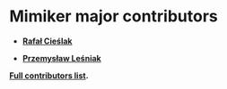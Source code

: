 Mimiker major contributors
============================================

* **[Rafał Cieślak](https://github.com/rafalcieslak)**

* **[Przemysław Leśniak](https://github.com/coodie)**

**[Full contributors list](https://github.com/cahirwpz/mimiker/contributors).**

